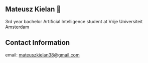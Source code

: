 ## Mateusz Kielan 👋


3rd year bachelor Artificial Intelligence student at Vrije Universiteit Amsterdam

## Contact Information
email: mateuszkielan38@gmail.com


